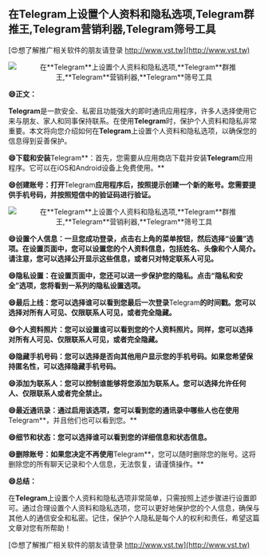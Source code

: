 ## **在**Telegram**上设置个人资料和隐私选项,**Telegram**群推王,**Telegram**营销利器,**Telegram**筛号工具**

[😍想了解推广相关软件的朋友请登录 http://www.vst.tw](http://www.vst.tw)

 <center><img src="https://vst.tw/MP4/tuiguang/png/2.png" alt="在**Telegram**上设置个人资料和隐私选项,**Telegram**群推王,**Telegram**营销利器,**Telegram**筛号工具"></center>

**😄正文：**

**Telegram**是一款安全、私密且功能强大的即时通讯应用程序，许多人选择使用它来与朋友、家人和同事保持联系。在使用**Telegram**时，保护个人资料和隐私非常重要。本文将向您介绍如何在**Telegram**上设置个人资料和隐私选项，以确保您的信息得到妥善保护。

**😄下载和安装**Telegram**：首先，您需要从应用商店下载并安装**Telegram**应用程序。它可以在iOS和Android设备上免费使用。**

**😄创建账号：打开**Telegram**应用程序后，按照提示创建一个新的账号。您需要提供手机号码，并按照短信中的验证码进行验证。**

 <center><img src="https://vst.tw/MP4/tuiguang/png/8.png" alt="在**Telegram**上设置个人资料和隐私选项,**Telegram**群推王,**Telegram**营销利器,**Telegram**筛号工具"></center>

**😄设置个人信息：一旦您成功登录，点击右上角的菜单按钮，然后选择“设置”选项。在设置页面中，您可以设置您的个人资料信息，包括姓名、头像和个人简介。请注意，您可以选择公开显示这些信息，或者只对特定联系人可见。**

**😄隐私设置：在设置页面中，您还可以进一步保护您的隐私。点击“隐私和安全”选项，您将看到一系列的隐私设置选项。**

**😄最后上线：您可以选择谁可以看到您最后一次登录**Telegram**的时间戳。您可以选择对所有人可见、仅限联系人可见，或者完全隐藏。**

**😄个人资料照片：您可以设置谁可以看到您的个人资料照片。同样，您可以选择对所有人可见、仅限联系人可见，或者完全隐藏。**

**😄隐藏手机号码：您可以选择是否向其他用户显示您的手机号码。如果您希望保持匿名性，可以选择隐藏手机号码。**

**😄添加为联系人：您可以控制谁能够将您添加为联系人。您可以选择允许任何人、仅限联系人或者完全禁止。**

**😄最近通讯录：通过启用该选项，您可以看到您的通讯录中哪些人也在使用**Telegram**，并且他们也可以看到您。**

**😄细节和状态：您可以选择谁可以看到您的详细信息和状态信息。**

**😄删除账号：如果您决定不再使用**Telegram**，您可以随时删除您的账号。这将删除您的所有聊天记录和个人信息，无法恢复，请谨慎操作。**

**😄总结：**

在**Telegram**上设置个人资料和隐私选项非常简单，只需按照上述步骤进行设置即可。通过合理设置个人资料和隐私选项，您可以更好地保护您的个人信息，确保与其他人的通信安全和私密。记住，保护个人隐私是每个人的权利和责任，希望这篇文章对您有所帮助！

[😍想了解推广相关软件的朋友请登录 http://www.vst.tw](http://www.vst.tw)



